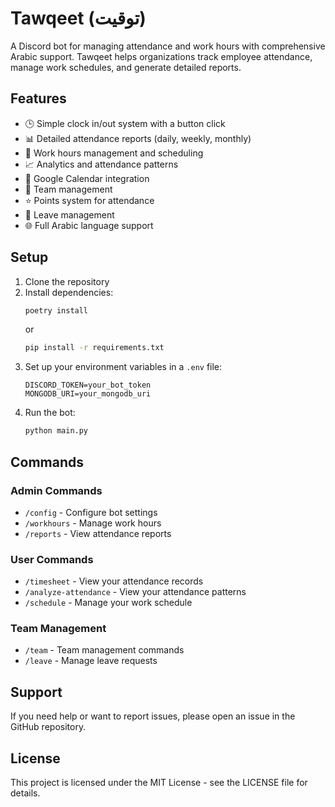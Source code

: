 # Tawqeet (توقيت)

A Discord bot for managing attendance and work hours with comprehensive Arabic support. Tawqeet helps organizations track employee attendance, manage work schedules, and generate detailed reports.

## Features

- 🕒 Simple clock in/out system with a button click
- 📊 Detailed attendance reports (daily, weekly, monthly)
- 📅 Work hours management and scheduling
- 📈 Analytics and attendance patterns
- 🔄 Google Calendar integration
- 👥 Team management
- ⭐ Points system for attendance
- 📝 Leave management
- 🌐 Full Arabic language support

## Setup

1. Clone the repository
2. Install dependencies:
   ```bash
   poetry install
   ```
   or
   ```bash
   pip install -r requirements.txt
   ```
3. Set up your environment variables in a `.env` file:
   ```env
   DISCORD_TOKEN=your_bot_token
   MONGODB_URI=your_mongodb_uri
   ```
4. Run the bot:
   ```bash
   python main.py
   ```

## Commands

### Admin Commands
- `/config` - Configure bot settings
- `/workhours` - Manage work hours
- `/reports` - View attendance reports

### User Commands
- `/timesheet` - View your attendance records
- `/analyze-attendance` - View your attendance patterns
- `/schedule` - Manage your work schedule

### Team Management
- `/team` - Team management commands
- `/leave` - Manage leave requests

## Support

If you need help or want to report issues, please open an issue in the GitHub repository.

## License

This project is licensed under the MIT License - see the LICENSE file for details.

